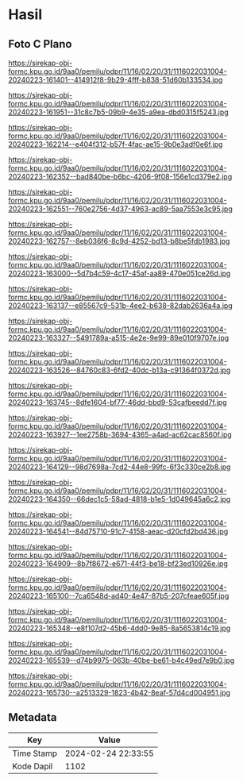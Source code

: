 # Hasil

## Foto C Plano

https://sirekap-obj-formc.kpu.go.id/9aa0/pemilu/pdpr/11/16/02/20/31/1116022031004-20240223-161401--414912f8-9b29-4fff-b838-51d60b133534.jpg

https://sirekap-obj-formc.kpu.go.id/9aa0/pemilu/pdpr/11/16/02/20/31/1116022031004-20240223-161951--31c8c7b5-09b9-4e35-a9ea-dbd0315f5243.jpg

https://sirekap-obj-formc.kpu.go.id/9aa0/pemilu/pdpr/11/16/02/20/31/1116022031004-20240223-162214--e404f312-b57f-4fac-ae15-9b0e3adf0e6f.jpg

https://sirekap-obj-formc.kpu.go.id/9aa0/pemilu/pdpr/11/16/02/20/31/1116022031004-20240223-162352--bad840be-b6bc-4206-9f08-156e1cd379e2.jpg

https://sirekap-obj-formc.kpu.go.id/9aa0/pemilu/pdpr/11/16/02/20/31/1116022031004-20240223-162551--760e2756-4d37-4963-ac89-5aa7553e3c95.jpg

https://sirekap-obj-formc.kpu.go.id/9aa0/pemilu/pdpr/11/16/02/20/31/1116022031004-20240223-162757--8eb036f6-8c9d-4252-bd13-b8be5fdb1983.jpg

https://sirekap-obj-formc.kpu.go.id/9aa0/pemilu/pdpr/11/16/02/20/31/1116022031004-20240223-163000--5d7b4c59-4c17-45af-aa89-470e051ce26d.jpg

https://sirekap-obj-formc.kpu.go.id/9aa0/pemilu/pdpr/11/16/02/20/31/1116022031004-20240223-163137--e85567c9-531b-4ee2-b638-82dab2636a4a.jpg

https://sirekap-obj-formc.kpu.go.id/9aa0/pemilu/pdpr/11/16/02/20/31/1116022031004-20240223-163327--5491789a-a515-4e2e-9e99-89e010f9707e.jpg

https://sirekap-obj-formc.kpu.go.id/9aa0/pemilu/pdpr/11/16/02/20/31/1116022031004-20240223-163526--84760c83-6fd2-40dc-b13a-c91364f0372d.jpg

https://sirekap-obj-formc.kpu.go.id/9aa0/pemilu/pdpr/11/16/02/20/31/1116022031004-20240223-163745--8dfe1604-bf77-46dd-bbd9-53cafbeedd7f.jpg

https://sirekap-obj-formc.kpu.go.id/9aa0/pemilu/pdpr/11/16/02/20/31/1116022031004-20240223-163927--1ee2758b-3694-4365-a4ad-ac62cac8560f.jpg

https://sirekap-obj-formc.kpu.go.id/9aa0/pemilu/pdpr/11/16/02/20/31/1116022031004-20240223-164129--98d7698a-7cd2-44e8-99fc-6f3c330ce2b8.jpg

https://sirekap-obj-formc.kpu.go.id/9aa0/pemilu/pdpr/11/16/02/20/31/1116022031004-20240223-164350--66dec1c5-58ad-4818-b1e5-1d049645a6c2.jpg

https://sirekap-obj-formc.kpu.go.id/9aa0/pemilu/pdpr/11/16/02/20/31/1116022031004-20240223-164541--84d75710-91c7-4158-aeac-d20cfd2bd436.jpg

https://sirekap-obj-formc.kpu.go.id/9aa0/pemilu/pdpr/11/16/02/20/31/1116022031004-20240223-164909--8b7f8672-e671-44f3-be18-bf23ed10926e.jpg

https://sirekap-obj-formc.kpu.go.id/9aa0/pemilu/pdpr/11/16/02/20/31/1116022031004-20240223-165100--7ca6548d-ad40-4e47-87b5-207cfeae605f.jpg

https://sirekap-obj-formc.kpu.go.id/9aa0/pemilu/pdpr/11/16/02/20/31/1116022031004-20240223-165348--e8f107d2-45b6-4dd0-9e85-8a5653814c19.jpg

https://sirekap-obj-formc.kpu.go.id/9aa0/pemilu/pdpr/11/16/02/20/31/1116022031004-20240223-165539--d74b9975-063b-40be-be61-b4c49ed7e9b0.jpg

https://sirekap-obj-formc.kpu.go.id/9aa0/pemilu/pdpr/11/16/02/20/31/1116022031004-20240223-165730--a2513329-1823-4b42-8eaf-57d4cd004951.jpg


## Metadata

| Key        | Value               |
| ---------- | ------------------- |
| Time Stamp | 2024-02-24 22:33:55 |
| Kode Dapil | 1102                |



